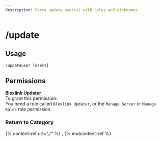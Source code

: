 ```yaml
---
description: Force update user(s) with roles and nicknames.
---
```


# /update

## Usage

```
/updateuser [users]
```



## Permissions

**Bloxlink Updater**\
To grant this permission:\
You need a role called `Bloxlink Updater`, or the `Manage Server` or `Manage Roles` role permission.

### Return to Category

{% content-ref url="./" %}
[.](./)
{% endcontent-ref %}
